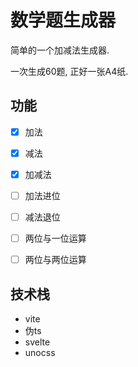 <!--
 * @Author: NMTuan
 * @Email: NMTuan@qq.com
 * @Date: 2022-06-24 10:54:00
 * @LastEditTime: 2022-06-24 16:12:52
 * @LastEditors: NMTuan
 * @Description: 
 * @FilePath: \math_test_questions_generator\README.md
-->
# 数学题生成器

简单的一个加减法生成器.

一次生成60题, 正好一张A4纸.


## 功能

- [x] 加法
- [x] 减法
- [x] 加减法 
- [ ] 加法进位
- [ ] 减法退位
- [ ] 两位与一位运算
- [ ] 两位与两位运算


## 技术栈

- vite
- 伪ts
- svelte
- unocss
